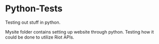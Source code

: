 # Python-Tests
Testing out stuff in python.

Mysite folder contains setting up website through python. Testing how it could be done to utilize Riot APIs.
